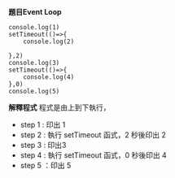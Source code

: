 **題目Event Loop**
```
console.log(1)
setTimeout(()=>{
    console.log(2)

},2)
console.log(3)
setTimeout(()=>{
    console.log(4)
},0)
console.log(5)
```


**解釋程式**
程式是由上到下執行，
- step 1 : 印出 1
- step 2 : 執行 setTimeout 函式，2 秒後印出 2
- step 3 : 印出3
- step 4 : 執行 setTimeout 函式，0 秒後印出 4
- step 5 ：印出 5